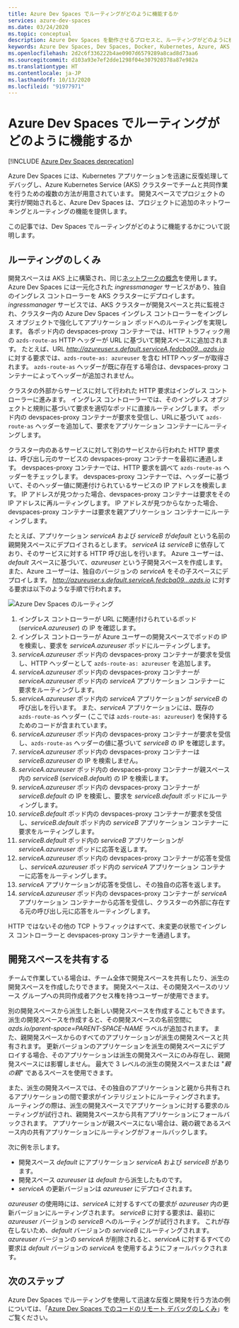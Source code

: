 ```yaml
---
title: Azure Dev Spaces でルーティングがどのように機能するか
services: azure-dev-spaces
ms.date: 03/24/2020
ms.topic: conceptual
description: Azure Dev Spaces を動作させるプロセスと、ルーティングがどのように機能するかについて説明します
keywords: Azure Dev Spaces, Dev Spaces, Docker, Kubernetes, Azure, AKS, Azure Kubernetes Service, コンテナー
ms.openlocfilehash: 2d2c6f336222b4ae0907d6579289a8cad8d73aa6
ms.sourcegitcommit: d103a93e7ef2dde1298f04e307920378a87e982a
ms.translationtype: HT
ms.contentlocale: ja-JP
ms.lasthandoff: 10/13/2020
ms.locfileid: "91977971"
---
```

# <a name="how-routing-works-with-azure-dev-spaces"></a>Azure Dev Spaces でルーティングがどのように機能するか

[!INCLUDE [Azure Dev Spaces deprecation](../../includes/dev-spaces-deprecation.md)]

Azure Dev Spaces には、Kubernetes アプリケーションを迅速に反復処理してデバッグし、Azure Kubernetes Service (AKS) クラスターでチームと共同作業を行うための複数の方法が用意されています。 開発スペースでプロジェクトの実行が開始されると、Azure Dev Spaces は、プロジェクトに追加のネットワーキングとルーティングの機能を提供します。

この記事では、Dev Spaces でルーティングがどのように機能するかについて説明します。

## <a name="how-routing-works"></a>ルーティングのしくみ

開発スペースは AKS 上に構築され、同じ[ネットワークの概念](../aks/concepts-network.md)を使用します。 Azure Dev Spaces には一元化された *ingressmanager* サービスがあり、独自のイングレス コントローラーを AKS クラスターにデプロイします。 *ingressmanager* サービスでは、AKS クラスターが開発スペースと共に監視され、クラスター内の Azure Dev Spaces イングレス コントローラーをイングレス オブジェクトで強化してアプリケーション ポッドへのルーティングを実現します。 各ポッド内の devspaces-proxy コンテナーでは、HTTP トラフィック用の `azds-route-as` HTTP ヘッダーが URL に基づいて開発スペースに追加されます。 たとえば、URL *http://azureuser.s.default.serviceA.fedcba09...azds.io* に対する要求では、`azds-route-as: azureuser` を含む HTTP ヘッダーが取得されます。 `azds-route-as` ヘッダーが既に存在する場合は、devspaces-proxy コンテナーによってヘッダーが追加されません。

クラスタの外部からサービスに対して行われた HTTP 要求はイングレス コントローラーに進みます。 イングレス コントローラーでは、そのイングレス オブジェクトと規則に基づいて要求を適切なポッドに直接ルーティングします。 ポッド内の devspaces-proxy コンテナーが要求を受信し、URLに基づいて `azds-route-as` ヘッダーを追加して、要求をアプリケーション コンテナーにルーティングします。

クラスター内のあるサービスに対して別のサービスから行われた HTTP 要求は、呼び出し元のサービスの devspaces-proxy コンテナーを最初に通過します。 devspaces-proxy コンテナーでは、HTTP 要求を調べて `azds-route-as` ヘッダーをチェックします。 devspaces-proxy コンテナーでは、ヘッダーに基づいて、そのヘッダー値に関連付けられているサービスの IP アドレスを検索します。 IP アドレスが見つかった場合、devspaces-proxy コンテナーは要求をその IP アドレスに再ルーティングします。 IP アドレスが見つからなかった場合、devspaces-proxy コンテナーは要求を親アプリケーション コンテナーにルーティングします。

たとえば、アプリケーション *serviceA* および *serviceB* が*default* という名前の親開発スペースにデプロイされるとします。 *serviceA* は *serviceB* に依存しており、そのサービスに対する HTTP 呼び出しを行います。 Azure ユーザーは、*default* スペースに基づいて、*azureuser* という子開発スペースを作成します。 また、Azure ユーザーは、独自のバージョンの *serviceA* をその子スペースにデプロイします。 *http://azureuser.s.default.serviceA.fedcba09...azds.io* に対する要求は以下のような手順で行われます。

![Azure Dev Spaces のルーティング](media/how-dev-spaces-works/routing.svg)

1. イングレス コントローラーが URL に関連付けられているポッド (*serviceA.azureuser*) の IP を確認します。
1. イングレス コントローラーが Azure ユーザーの開発スペースでポッドの IP を検索し、要求を *serviceA.azureuser* ポッドにルーティングします。
1. *serviceA.azureuser* ポッド内の devspaces-proxy コンテナーが要求を受信し、HTTP ヘッダーとして `azds-route-as: azureuser` を追加します。
1. *serviceA.azureuser* ポッド内の devspaces-proxy コンテナーが *serviceA.azureuser* ポッド内の *serviceA* アプリケーション コンテナーに要求をルーティングします。
1. *serviceA.azureuser* ポッド内の *serviceA* アプリケーションが *serviceB* の呼び出しを行います。 また、*serviceA* アプリケーションには、既存の `azds-route-as` ヘッダー (ここでは `azds-route-as: azureuser`) を保持するためのコードが含まれています。
1. *serviceA.azureuser* ポッド内の devspaces-proxy コンテナーが要求を受信し、`azds-route-as` ヘッダーの値に基づいて *serviceB* の IP を確認します。
1. *serviceA.azureuser* ポッド内の devspaces-proxy コンテナーは *serviceB.azureuser* の IP を検索しません。
1. *serviceA.azureuser* ポッド内の devspaces-proxy コンテナーが親スペース内の *serviceB* (*serviceB.default*) の IP を検索します。
1. *serviceA.azureuser* ポッド内の devspaces-proxy コンテナーが *serviceB.default* の IP を検索し、要求を *serviceB.default* ポッドにルーティングします。
1. *serviceB.default* ポッド内の devspaces-proxy コンテナーが要求を受信し、*serviceB.default* ポッド内の *serviceB* アプリケーション コンテナーに要求をルーティングします。
1. *serviceB.default* ポッド内の *serviceB* アプリケーションが *serviceA.azureuser* ポッドに応答を返します。
1. *serviceA.azureuser* ポッド内の devspaces-proxy コンテナーが応答を受信し、*serviceA.azureuser* ポッド内の *serviceA* アプリケーション コンテナーに応答をルーティングします。
1. *serviceA* アプリケーションが応答を受信し、その独自の応答を返します。
1. *serviceA.azureuser* ポッド内の devspaces-proxy コンテナーが *serviceA* アプリケーション コンテナーから応答を受信し、クラスターの外部に存在する元の呼び出し元に応答をルーティングします。

HTTP ではないその他の TCP トラフィックはすべて、未変更の状態でイングレス コントローラーと devspaces-proxy コンテナーを通過します。

## <a name="sharing-a-dev-space"></a>開発スペースを共有する

チームで作業している場合は、チーム全体で開発スペースを共有したり、派生の開発スペースを作成したりできます。 開発スペースは、その開発スペースのリソース グループへの共同作成者アクセス権を持つユーザーが使用できます。

別の開発スペースから派生した新しい開発スペースを作成することもできます。 派生の開発スペースを作成すると、その開発スペースの名前空間に *azds.io/parent-space=PARENT-SPACE-NAME* ラベルが追加されます。 また、親開発スペースからのすべてのアプリケーションが派生の開発スペースと共有されます。 更新バージョンのアプリケーションを派生の開発スペースにデプロイする場合、そのアプリケーションは派生の開発スペースにのみ存在し、親開発スペースには影響しません。 最大で 3 レベルの派生の開発スペースまたは "*親の親*" であるスペースを使用できます。

また、派生の開発スペースでは、その独自のアプリケーションと親から共有されるアプリケーションの間で要求がインテリジェントにルーティングされます。 ルーティングの際は、派生の開発スペースでアプリケーションに対する要求のルーティングが試行され、親開発スペースから共有アプリケーションにフォールバックされます。 アプリケーションが親スペースにない場合は、親の親であるスペース内の共有アプリケーションにルーティングがフォールバックします。

次に例を示します。
* 開発スペース *default* にアプリケーション *serviceA* および *serviceB* があります。
* 開発スペース *azureuser* は *default* から派生したものです。
* *serviceA* の更新バージョンは *azureuser* にデプロイされます。

*azureuser* の使用時には、*serviceA* に対するすべての要求が *azureuser* 内の更新バージョンにルーティングされます。 *serviceB* に対する要求は、最初に *azureuser* バージョンの *serviceB* へのルーティングが試行されます。 これが存在しないため、*default* バージョンの *serviceB* にルーティングされます。 *azureuser* バージョンの *serviceA* が削除されると、*serviceA* に対するすべての要求は *default* バージョンの *serviceA* を使用するようにフォールバックされます。

## <a name="next-steps"></a>次のステップ

Azure Dev Spaces でルーティングを使用して迅速な反復と開発を行う方法の例については、「[Azure Dev Spaces でのコードのリモート デバッグのしくみ][how-it-works-remote-debugging]」をご覧ください。


[how-it-works-remote-debugging]: how-dev-spaces-works-remote-debugging.md
